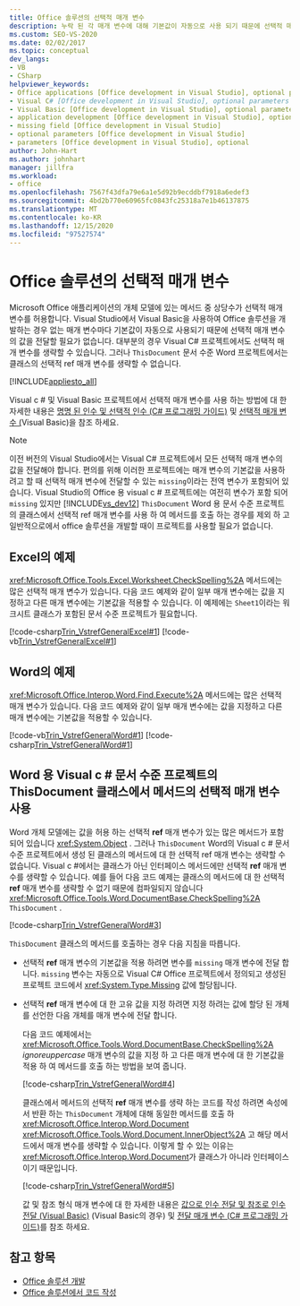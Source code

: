 ```yaml
---
title: Office 솔루션의 선택적 매개 변수
description: 누락 된 각 매개 변수에 대해 기본값이 자동으로 사용 되기 때문에 선택적 매개 변수에 대 한 값을 전달 하지 않아도 되는 방법에 대해 알아봅니다.
ms.custom: SEO-VS-2020
ms.date: 02/02/2017
ms.topic: conceptual
dev_langs:
- VB
- CSharp
helpviewer_keywords:
- Office applications [Office development in Visual Studio], optional parameters
- Visual C# [Office development in Visual Studio], optional parameters
- Visual Basic [Office development in Visual Studio], optional parameters
- application development [Office development in Visual Studio], optional parameters
- missing field [Office development in Visual Studio]
- optional parameters [Office development in Visual Studio]
- parameters [Office development in Visual Studio], optional
author: John-Hart
ms.author: johnhart
manager: jillfra
ms.workload:
- office
ms.openlocfilehash: 7567f43dfa79e6a1e5d92b9ecddbf7918a6edef3
ms.sourcegitcommit: 4bd2b770e60965fc0843fc25318a7e1b46137875
ms.translationtype: MT
ms.contentlocale: ko-KR
ms.lasthandoff: 12/15/2020
ms.locfileid: "97527574"
---
```

# <a name="optional-parameters-in-office-solutions"></a>Office 솔루션의 선택적 매개 변수
  Microsoft Office 애플리케이션의 개체 모델에 있는 메서드 중 상당수가 선택적 매개 변수를 허용합니다. Visual Studio에서 Visual Basic을 사용하여 Office 솔루션을 개발하는 경우 없는 매개 변수마다 기본값이 자동으로 사용되기 때문에 선택적 매개 변수의 값을 전달할 필요가 없습니다. 대부분의 경우 Visual C# 프로젝트에서도 선택적 매개 변수를 생략할 수 있습니다. 그러나  `ThisDocument` 문서 수준 Word 프로젝트에서는 클래스의 선택적 ref 매개 변수를 생략할 수 없습니다.

 [!INCLUDE[appliesto_all](../vsto/includes/appliesto-all-md.md)]

 Visual c # 및 Visual Basic 프로젝트에서 선택적 매개 변수를 사용 하는 방법에 대 한 자세한 내용은 [명명 된 인수 및 선택적 인수 &#40;C&#35; 프로그래밍 가이드&#41;](/dotnet/csharp/programming-guide/classes-and-structs/named-and-optional-arguments) 및 [선택적 매개 변수 &#40;](/dotnet/visual-basic/programming-guide/language-features/procedures/optional-parameters)Visual Basic&#41;을 참조 하세요.

> [!NOTE]
> 이전 버전의 Visual Studio에서는 Visual C# 프로젝트에서 모든 선택적 매개 변수의 값을 전달해야 합니다. 편의를 위해 이러한 프로젝트에는 매개 변수의 기본값을 사용하려고 할 때 선택적 매개 변수에 전달할 수 있는 `missing`이라는 전역 변수가 포함되어 있습니다. Visual Studio의 Office 용 visual c # 프로젝트에는 여전히 변수가 포함 되어 `missing` 있지만 [!INCLUDE[vs_dev12](../vsto/includes/vs-dev12-md.md)]  `ThisDocument` Word 용 문서 수준 프로젝트의 클래스에서 선택적 ref 매개 변수를 사용 하 여 메서드를 호출 하는 경우를 제외 하 고 일반적으로에서 office 솔루션을 개발할 때이 프로젝트를 사용할 필요가 없습니다.

## <a name="example-in-excel"></a>Excel의 예제
 <xref:Microsoft.Office.Tools.Excel.Worksheet.CheckSpelling%2A> 메서드에는 많은 선택적 매개 변수가 있습니다. 다음 코드 예제와 같이 일부 매개 변수에는 값을 지정하고 다른 매개 변수에는 기본값을 적용할 수 있습니다. 이 예제에는 `Sheet1`이라는 워크시트 클래스가 포함된 문서 수준 프로젝트가 필요합니다.

 [!code-csharp[Trin_VstrefGeneralExcel#1](../vsto/codesnippet/CSharp/excelworkbook1/Sheet1.cs#1)]
 [!code-vb[Trin_VstrefGeneralExcel#1](../vsto/codesnippet/VisualBasic/excelworkbook1/Sheet1.vb#1)]

## <a name="example-in-word"></a>Word의 예제
 <xref:Microsoft.Office.Interop.Word.Find.Execute%2A> 메서드에는 많은 선택적 매개 변수가 있습니다. 다음 코드 예제와 같이 일부 매개 변수에는 값을 지정하고 다른 매개 변수에는 기본값을 적용할 수 있습니다.

 [!code-vb[Trin_VstrefGeneralWord#1](../vsto/codesnippet/VisualBasic/worddocument1/ThisDocument.vb#1)]
 [!code-csharp[Trin_VstrefGeneralWord#1](../vsto/codesnippet/CSharp/worddocument1/ThisDocument.cs#1)]

## <a name="use-optional-parameters-of-methods-in-the-thisdocument-class-in-visual-c-document-level-projects-for-word"></a>Word 용 Visual c # 문서 수준 프로젝트의 ThisDocument 클래스에서 메서드의 선택적 매개 변수 사용
 Word 개체 모델에는 값을 허용 하는 선택적 **ref** 매개 변수가 있는 많은 메서드가 포함 되어 있습니다 <xref:System.Object> . 그러나  `ThisDocument` Word의 Visual c # 문서 수준 프로젝트에서 생성 된 클래스의 메서드에 대 한 선택적 ref 매개 변수는 생략할 수 없습니다. Visual c #에서는 클래스가 아닌 인터페이스 메서드에만 선택적 **ref** 매개 변수를 생략할 수 있습니다. 예를 들어 다음 코드 예제는 클래스의 메서드에 대 한 선택적 **ref** 매개 변수를 생략할 수 없기 때문에 컴파일되지 않습니다 <xref:Microsoft.Office.Tools.Word.DocumentBase.CheckSpelling%2A> `ThisDocument` .

 [!code-csharp[Trin_VstrefGeneralWord#3](../vsto/codesnippet/CSharp/worddocument1/ThisDocument.cs#3)]

 `ThisDocument` 클래스의 메서드를 호출하는 경우 다음 지침을 따릅니다.

- 선택적 **ref** 매개 변수의 기본값을 적용 하려면 변수를 `missing` 매개 변수에 전달 합니다. `missing` 변수는 자동으로 Visual C# Office 프로젝트에서 정의되고 생성된 프로젝트 코드에서 <xref:System.Type.Missing> 값에 할당됩니다.

- 선택적 **ref** 매개 변수에 대 한 고유 값을 지정 하려면 지정 하려는 값에 할당 된 개체를 선언한 다음 개체를 매개 변수에 전달 합니다.

  다음 코드 예제에서는 <xref:Microsoft.Office.Tools.Word.DocumentBase.CheckSpelling%2A> *ignoreuppercase* 매개 변수의 값을 지정 하 고 다른 매개 변수에 대 한 기본값을 적용 하 여 메서드를 호출 하는 방법을 보여 줍니다.

  [!code-csharp[Trin_VstrefGeneralWord#4](../vsto/codesnippet/CSharp/worddocument1/ThisDocument.cs#4)]

  클래스에서 메서드의 선택적 **ref** 매개 변수를 생략 하는 코드를 작성 하려면 속성에서 반환 하는 `ThisDocument` 개체에 대해 동일한 메서드를 호출 하 <xref:Microsoft.Office.Interop.Word.Document> <xref:Microsoft.Office.Tools.Word.Document.InnerObject%2A> 고 해당 메서드에서 매개 변수를 생략할 수 있습니다. 이렇게 할 수 있는 이유는 <xref:Microsoft.Office.Interop.Word.Document>가 클래스가 아니라 인터페이스이기 때문입니다.

  [!code-csharp[Trin_VstrefGeneralWord#5](../vsto/codesnippet/CSharp/worddocument1/ThisDocument.cs#5)]

  값 및 참조 형식 매개 변수에 대 한 자세한 내용은 [값으로 인수 전달 및 참조로 인수 전달 &#40;Visual Basic&#41;](/dotnet/visual-basic/programming-guide/language-features/procedures/passing-arguments-by-value-and-by-reference) (Visual Basic의 경우) 및 [전달 매개 변수 &#40;C&#35; 프로그래밍 가이드&#41;](/dotnet/csharp/programming-guide/classes-and-structs/passing-parameters)를 참조 하세요.

## <a name="see-also"></a>참고 항목
- [Office 솔루션 개발](../vsto/developing-office-solutions.md)
- [Office 솔루션에서 코드 작성](../vsto/writing-code-in-office-solutions.md)
